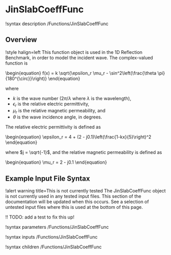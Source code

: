 # JinSlabCoeffFunc

!syntax description /Functions/JinSlabCoeffFunc

## Overview

!style halign=left
This function object is used in the 1D Reflection Benchmark, in order to model
the incident wave. The complex-valued function is

\begin{equation}
  f(x) = k \sqrt{\epsilon_r \mu_r - \sin^2\left(\frac{\theta \pi}{180^{\circ}}\right)}
\end{equation}

where

- $k$ is the wave number ($2 \pi / \lambda$ where $\lambda$ is the wavelength),
- $\epsilon_r$ is the relative electric permittivity,
- $\mu_r$ is the relative magnetic permeability, and
- $\theta$ is the wave incidence angle, in degrees.

The relative electric permittivity is defined as

\begin{equation}
  \epsilon_r = 4 + (2 - j0.1)\left(\frac{1-kx}{5}\right)^2
\end{equation}

where $j = \sqrt{-1}$, and the relative magnetic permeability is defined as

\begin{equation}
  \mu_r = 2 - j0.1
\end{equation}

## Example Input File Syntax

!alert warning title=This is not currently tested
The JinSlabCoeffFunc object is not currently used in any tested input files. This
section of the documentation will be updated when this occurs. See a selection of
untested input files where this is used at the bottom of this page.

!! TODO: add a test to fix this up!

!syntax parameters /Functions/JinSlabCoeffFunc

!syntax inputs /Functions/JinSlabCoeffFunc

!syntax children /Functions/JinSlabCoeffFunc

